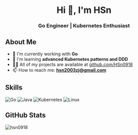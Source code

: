 <h1 align="center">Hi 👋, I'm HSn</h1>
<h3 align="center">Go Engineer | Kubernetes Enthusiast</h3>

## About Me
- 🔭 I'm currently working with **Go**
- 🌱 I'm learning **advanced Kubernetes patterns and DDD**
- 👨‍💻 All of my projects are available at [github.com/HSn0918](https://github.com/HSn0918)
- 📫 How to reach me: **hsn2003zj@gmail.com**

## Skills
![Go](https://img.shields.io/badge/go-%2300ADD8.svg?style=for-the-badge&logo=go&logoColor=white)
![Java](https://img.shields.io/badge/java-%23ED8B00.svg?style=for-the-badge&logo=java&logoColor=white)
![Kubernetes](https://img.shields.io/badge/kubernetes-%23326ce5.svg?style=for-the-badge&logo=kubernetes&logoColor=white)
![Linux](https://img.shields.io/badge/Linux-FCC624?style=for-the-badge&logo=linux&logoColor=black)

## GitHub Stats
<p>
  <img src="https://github-readme-stats.vercel.app/api/top-langs?username=hsn0918&show_icons=true&locale=en&layout=compact&theme=dark" alt="hsn0918" />
</p>
